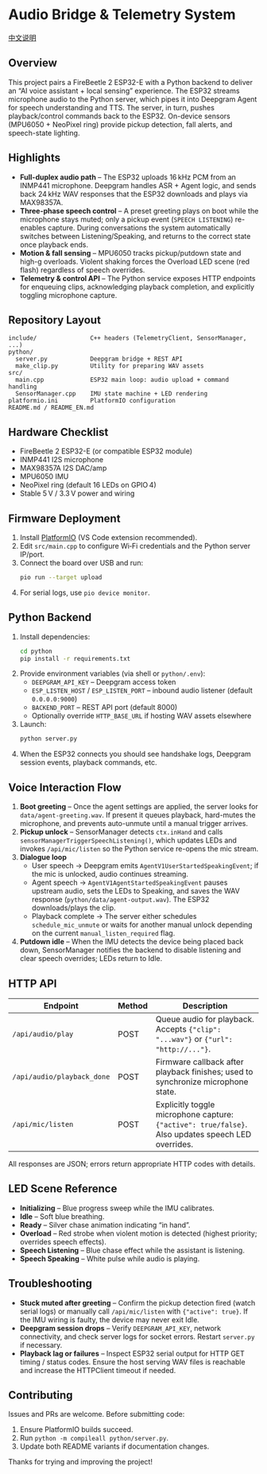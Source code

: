 # Audio Bridge & Telemetry System

[中文说明](README.md)

## Overview

This project pairs a FireBeetle 2 ESP32-E with a Python backend to deliver an “AI voice assistant + local sensing” experience. The ESP32 streams microphone audio to the Python server, which pipes it into Deepgram Agent for speech understanding and TTS. The server, in turn, pushes playback/control commands back to the ESP32. On-device sensors (MPU6050 + NeoPixel ring) provide pickup detection, fall alerts, and speech-state lighting.

## Highlights

- **Full-duplex audio path** – The ESP32 uploads 16 kHz PCM from an INMP441 microphone. Deepgram handles ASR + Agent logic, and sends back 24 kHz WAV responses that the ESP32 downloads and plays via MAX98357A.
- **Three-phase speech control** – A preset greeting plays on boot while the microphone stays muted; only a pickup event (`SPEECH LISTENING`) re-enables capture. During conversations the system automatically switches between Listening/Speaking, and returns to the correct state once playback ends.
- **Motion & fall sensing** – MPU6050 tracks pickup/putdown state and high-g overloads. Violent shaking forces the Overload LED scene (red flash) regardless of speech overrides.
- **Telemetry & control API** – The Python service exposes HTTP endpoints for enqueuing clips, acknowledging playback completion, and explicitly toggling microphone capture.

## Repository Layout

```
include/               C++ headers (TelemetryClient, SensorManager, ...)
python/
  server.py            Deepgram bridge + REST API
  make_clip.py         Utility for preparing WAV assets
src/
  main.cpp             ESP32 main loop: audio upload + command handling
  SensorManager.cpp    IMU state machine + LED rendering
platformio.ini         PlatformIO configuration
README.md / README_EN.md
```

## Hardware Checklist

- FireBeetle 2 ESP32-E (or compatible ESP32 module)
- INMP441 I2S microphone
- MAX98357A I2S DAC/amp
- MPU6050 IMU
- NeoPixel ring (default 16 LEDs on GPIO 4)
- Stable 5 V / 3.3 V power and wiring

## Firmware Deployment

1. Install [PlatformIO](https://platformio.org/) (VS Code extension recommended).
2. Edit `src/main.cpp` to configure Wi‑Fi credentials and the Python server IP/port.
3. Connect the board over USB and run:
   ```bash
   pio run --target upload
   ```
4. For serial logs, use `pio device monitor`.

## Python Backend

1. Install dependencies:
   ```bash
   cd python
   pip install -r requirements.txt
   ```
2. Provide environment variables (via shell or `python/.env`):
   - `DEEPGRAM_API_KEY` – Deepgram access token
   - `ESP_LISTEN_HOST` / `ESP_LISTEN_PORT` – inbound audio listener (default `0.0.0.0:9000`)
   - `BACKEND_PORT` – REST API port (default 8000)
   - Optionally override `HTTP_BASE_URL` if hosting WAV assets elsewhere
3. Launch:
   ```bash
   python server.py
   ```
4. When the ESP32 connects you should see handshake logs, Deepgram session events, playback commands, etc.

## Voice Interaction Flow

1. **Boot greeting** – Once the agent settings are applied, the server looks for `data/agent-greeting.wav`. If present it queues playback, hard-mutes the microphone, and prevents auto-unmute until a manual trigger arrives.
2. **Pickup unlock** – SensorManager detects `ctx.inHand` and calls `sensorManagerTriggerSpeechListening()`, which updates LEDs and invokes `/api/mic/listen` so the Python service re-opens the mic stream.
3. **Dialogue loop**  
   - User speech → Deepgram emits `AgentV1UserStartedSpeakingEvent`; if the mic is unlocked, audio continues streaming.  
   - Agent speech → `AgentV1AgentStartedSpeakingEvent` pauses upstream audio, sets the LEDs to Speaking, and saves the WAV response (`python/data/agent-output.wav`). The ESP32 downloads/plays the clip.  
   - Playback complete → The server either schedules `schedule_mic_unmute` or waits for another manual unlock depending on the current `manual_listen_required` flag.
4. **Putdown idle** – When the IMU detects the device being placed back down, SensorManager notifies the backend to disable listening and clear speech overrides; LEDs return to Idle.

## HTTP API

| Endpoint | Method | Description |
| -------- | ------ | ----------- |
| `/api/audio/play` | POST | Queue audio for playback. Accepts `{"clip": "...wav"}` or `{"url": "http://..."}`. |
| `/api/audio/playback_done` | POST | Firmware callback after playback finishes; used to synchronize microphone state. |
| `/api/mic/listen` | POST | Explicitly toggle microphone capture: `{"active": true/false}`. Also updates speech LED overrides. |

All responses are JSON; errors return appropriate HTTP codes with details.

## LED Scene Reference

- **Initializing** – Blue progress sweep while the IMU calibrates.
- **Idle** – Soft blue breathing.
- **Ready** – Silver chase animation indicating “in hand”.
- **Overload** – Red strobe when violent motion is detected (highest priority; overrides speech effects).
- **Speech Listening** – Blue chase effect while the assistant is listening.
- **Speech Speaking** – White pulse while audio is playing.

## Troubleshooting

- **Stuck muted after greeting** – Confirm the pickup detection fired (watch serial logs) or manually call `/api/mic/listen` with `{"active": true}`. If the IMU wiring is faulty, the device may never exit Idle.
- **Deepgram session drops** – Verify `DEEPGRAM_API_KEY`, network connectivity, and check server logs for socket errors. Restart `server.py` if necessary.
- **Playback lag or failures** – Inspect ESP32 serial output for HTTP GET timing / status codes. Ensure the host serving WAV files is reachable and increase the HTTPClient timeout if needed.

## Contributing

Issues and PRs are welcome. Before submitting code:

1. Ensure PlatformIO builds succeed.
2. Run `python -m compileall python/server.py`.
3. Update both README variants if documentation changes.

Thanks for trying and improving the project!
